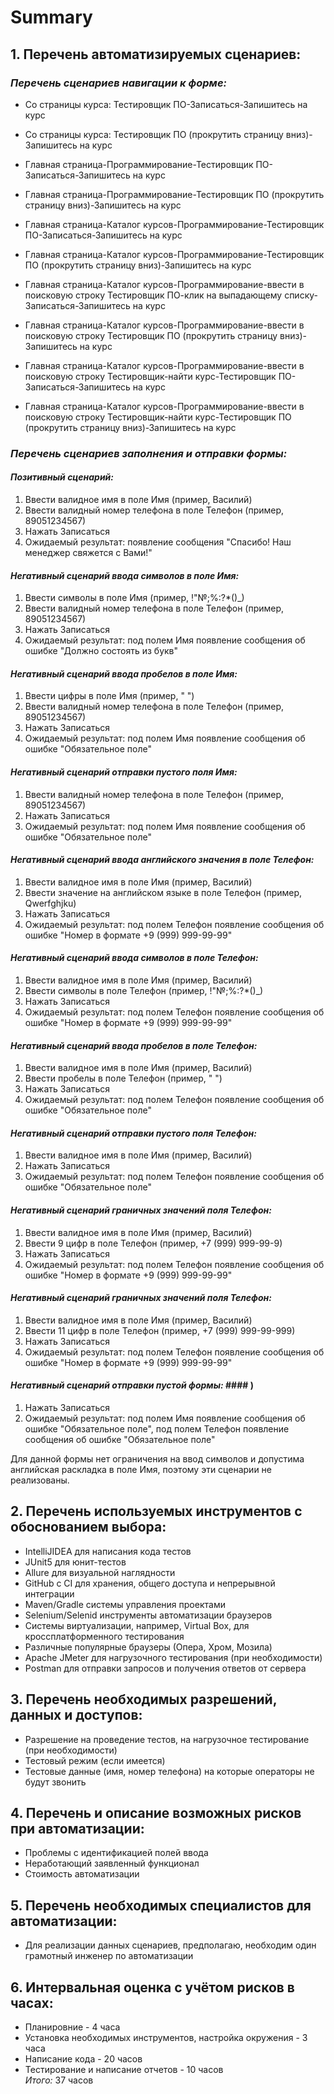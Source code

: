 # Summary
## 1. Перечень автоматизируемых сценариев: ##
### *Перечень сценариев навигации к форме:* ###
* Со страницы курса: Тестировщик ПО-Записаться-Запишитесь на курс
* Со страницы курса: Тестировщик ПО (прокрутить страницу вниз)-Запишитесь на курс

* Главная страница-Программирование-Тестировщик ПО-Записаться-Запишитесь на курс
* Главная страница-Программирование-Тестировщик ПО (прокрутить страницу вниз)-Запишитесь на курс

* Главная страница-Каталог курсов-Программирование-Тестировщик ПО-Записаться-Запишитесь на курс
* Главная страница-Каталог курсов-Программирование-Тестировщик ПО (прокрутить страницу вниз)-Запишитесь на курс

* Главная страница-Каталог курсов-Программирование-ввести в поисковую строку Тестировщик ПО-клик на выпадающему списку-Записаться-Запишитесь на курс
* Главная страница-Каталог курсов-Программирование-ввести в поисковую строку Тестировщик ПО (прокрутить страницу вниз)-Запишитесь на курс

* Главная страница-Каталог курсов-Программирование-ввести в поисковую строку Тестировщик-найти курс-Тестировщик ПО-Записаться-Запишитесь на курс
* Главная страница-Каталог курсов-Программирование-ввести в поисковую строку Тестировщик-найти курс-Тестировщик ПО (прокрутить страницу вниз)-Запишитесь на курс

### *Перечень сценариев заполнения и отправки формы:* ###

#### *Позитивный сценарий:* ####
1. Ввести валидное имя в поле Имя (пример, Василий)
2. Ввести валидный номер телефона в поле Телефон (пример, 89051234567)
3. Нажать Записаться
4. Ожидаемый результат: появление сообщения "Спасибо! Наш менеджер свяжется с Вами!"

#### *Негативный сценарий ввода символов в поле Имя:* ####
1. Ввести символы в поле Имя (пример, !"№;%:?*()_)
2. Ввести валидный номер телефона в поле Телефон (пример, 89051234567)
3. Нажать Записаться
4. Ожидаемый результат: под полем Имя появление сообщения об ошибке "Должно состоять из букв"

#### *Негативный сценарий ввода пробелов в поле Имя:* ####
1. Ввести цифры в поле Имя (пример, "                            ")
2. Ввести валидный номер телефона в поле Телефон (пример, 89051234567)
3. Нажать Записаться
4. Ожидаемый результат: под полем Имя появление сообщения об ошибке "Обязательное поле"

#### *Негативный сценарий отправки пустого поля Имя:* ####
1. Ввести валидный номер телефона в поле Телефон (пример, 89051234567)
2. Нажать Записаться
3. Ожидаемый результат: под полем Имя появление сообщения об ошибке "Обязательное поле"

#### *Негативный сценарий ввода английского значения в поле Телефон:* ####
1. Ввести валидное имя в поле Имя (пример, Василий)
2. Ввести значение на английском языке в поле Телефон (пример, Qwerfghjku)
3. Нажать Записаться
4. Ожидаемый результат: под полем Телефон появление сообщения об ошибке "Номер в формате +9 (999) 999-99-99"

#### *Негативный сценарий ввода символов в поле Телефон:* ####
1. Ввести валидное имя в поле Имя (пример, Василий)
2. Ввести символы в поле Телефон (пример, !"№;%:?*()_)
3. Нажать Записаться
4. Ожидаемый результат: под полем Телефон появление сообщения об ошибке "Номер в формате +9 (999) 999-99-99"

#### *Негативный сценарий ввода пробелов в поле Телефон:* ####
1. Ввести валидное имя в поле Имя (пример, Василий)
2. Ввести пробелы в поле Телефон (пример, "                           ")
3. Нажать Записаться
4. Ожидаемый результат: под полем Телефон появление сообщения об ошибке "Обязательное поле"

#### *Негативный сценарий отправки пустого поля Телефон:* ####
1. Ввести валидное имя в поле Имя (пример, Василий)
2. Нажать Записаться
3. Ожидаемый результат: под полем Телефон появление сообщения об ошибке "Обязательное поле"

#### *Негативный сценарий граничных значений поля Телефон:* ####
1. Ввести валидное имя в поле Имя (пример, Василий)
2. Ввести 9 цифр в поле Телефон (пример, +7 (999) 999-99-9)
3. Нажать Записаться
4. Ожидаемый результат: под полем Телефон появление сообщения об ошибке "Номер в формате +9 (999) 999-99-99"

#### *Негативный сценарий граничных значений поля Телефон:* ####
1. Ввести валидное имя в поле Имя (пример, Василий)
2. Ввести 11 цифр в поле Телефон (пример, +7 (999) 999-99-999)
3. Нажать Записаться
4. Ожидаемый результат: под полем Телефон появление сообщения об ошибке "Номер в формате +9 (999) 999-99-99"

#### *Негативный сценарий отправки пустой формы:* ####                       )
1. Нажать Записаться
2. Ожидаемый результат: под полем Имя появление сообщения об ошибке "Обязательное поле", под полем Телефон появление сообщения об ошибке "Обязательное поле"

Для данной формы нет ограничения на ввод символов и допустима английская раскладка в поле Имя, поэтому эти сценарии не реализованы.

## 2. Перечень используемых инструментов с обоснованием выбора: ##
* IntelliJIDEA для написания кода тестов
* JUnit5 для юнит-тестов
* Allure для визуальной наглядности
* GitHub с CI для хранения, общего доступа и непрерывной интеграции
* Maven/Gradle системы управления проектами
* Selenium/Selenid инструменты автоматизации браузеров
* Системы виртуализации, например, Virtual Box, для кроссплатформенного тестирования
* Различные популярные браузеры (Опера, Хром, Мозила)
* Apache JMeter для нагрузочного тестирования (при необходимости)
* Postman для отправки запросов и получения ответов от сервера

## 3. Перечень необходимых разрешений, данных и доступов: ##
* Разрешение на проведение тестов, на нагрузочное тестирование (при необходимости)
* Тестовый режим (если имеется)
* Тестовые данные (имя, номер телефона) на которые операторы не будут звонить

## 4. Перечень и описание возможных рисков при автоматизации: ##
* Проблемы с идентификацией полей ввода
* Неработающий заявленный функционал
* Стоимость автоматизации

## 5. Перечень необходимых специалистов для автоматизации: ##
* Для реализации данных сценариев, предполагаю, необходим один грамотный инженер по автоматизации

## 6. Интервальная оценка с учётом рисков в часах: ##
* Планировние - 4 часа
* Установка необходимых инструментов, настройка окружения - 3 часа
* Написание кода - 20 часов
* Тестирование и написание отчетов - 10 часов\
*Итого:* 37 часов

